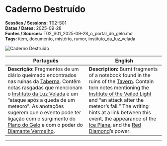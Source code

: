 # Caderno Destruído

**Sessões / Sessions:** T02-S01  
**Datas / Dates:** 2025-09-28  
**Fontes / Sources:** T02_S01_2025-09-28_o_portal_do_gelo.md  
**Tags:** item, documento, mistério, rumor, instituto_da_luz_velada

![Caderno Destruído](ruined_book.png)

| Português | English |
|-----------|----------|
| **Descrição:** Fragmentos de um diário queimado encontrados nas ruínas da [Taberna](taberna.md). Contêm notas rasgadas que mencionam o [Instituto da Luz Velada](instituto_da_luz_velada.md) e um “ataque após a queda de um meteoro”. As anotações sugerem que o evento pode ter ligação com o surgimento do [Plano do Gelo](ice_plan.md) e com o poder do [Diamante Vermelho](red_diamond.md). | **Description:** Burnt fragments of a notebook found in the ruins of the [Tavern](taberna.md). Contain torn notes mentioning the [Institute of the Veiled Light](instituto_da_luz_velada.md) and “an attack after the meteor’s fall.” The writing hints at a link between this event, the appearance of the [Ice Plane](ice_plan.md), and the [Red Diamond](red_diamond.md)’s power. |

---
